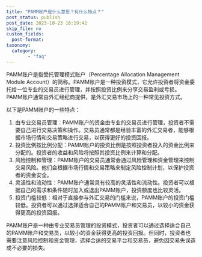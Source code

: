 ```yaml
---
title: "PAMM账户是什么意思？有什么特点？"
post_status: publish
post_date: 2023-10-23 16:19:42
skip_file: no
custom_fields: 
  post-format: 
taxonomy:
  category:
        - "faq"
---
```


PAMM账户是指受托管理模式账户（Percentage Allocation Management Module Account）的简称。PAMM账户是一种投资模式，它允许投资者将资金委托给一位专业的交易员进行管理，并按照投资比例来分享交易盈利或亏损。PAMM账户通常由外汇经纪商提供，是外汇交易市场上的一种常见投资方式。

以下是PAMM账户的一些特点：

1. 由专业交易员管理：PAMM账户的资金由专业的交易员进行管理，投资者不需要自己进行交易决策和操作。交易员通常都是经验丰富的外汇交易者，能够根据市场行情和交易策略进行交易，以获得更好的投资回报。
2. 投资比例按比例分配：PAMM账户的投资比例是按照投资者投入的资金比例来分配的。投资者的收益和风险将按照其投资比例来计算和分配。
3. 风险控制和管理：PAMM账户的交易员通常会通过风险管理和资金管理来控制交易风险。他们会根据市场行情和交易策略来制定风险控制计划，以保护投资者的资金安全。
4. 灵活性和流动性：PAMM账户通常具有较高的灵活性和流动性。投资者可以根据自己的需求和条件随时加入或退出PAMM账户，投资额度也比较灵活。
5. 投资门槛较低：相对于直接参与外汇交易的门槛来说，PAMM账户的投资门槛较低。投资者可以通过选择适合自己的PAMM账户和交易员，以较小的资金获得更高的投资回报。

PAMM账户是一种由专业交易员管理的投资模式，投资者可以通过选择适合自己的PAMM账户和交易员，以较小的资金获得更高的投资回报。但同时，投资者也需要注意风险控制和资金管理，选择合适的交易平台和交易员，避免因交易失误造成不必要的损失。
